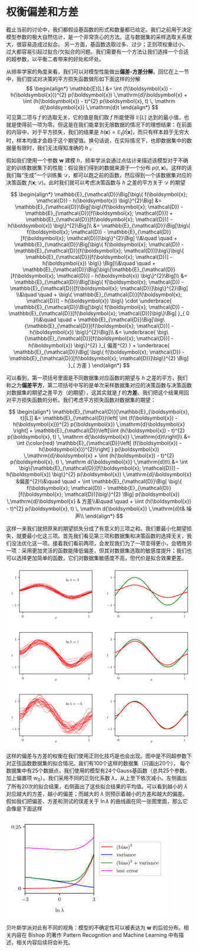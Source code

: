 
# 权衡偏差和方差

截止当前的讨论中，我们都假设基函数的形式和数量都已给定。我们之前用于决定模型参数的极大自然估计，是一个非常贪心的方法。这与数据集的采样选取关系很大，很容易造成过拟合。 另一方面，基函数选取过多、过少；正则项权重过小、过大都容易引起过拟合/欠拟合的问题。我们需要有一个方法让我们选择一个合适的超参数，以平衡二者带来的好处和坏处。

从频率学家的角度来看，我们可以对模型性能做出**偏差-方差分解**。回忆在上一节中，我们尝试对决策的平方损失函数做形如下面这样的分解
$$
\begin{align*}
\mathbb{E}[L] 
&= \int (f(\boldsymbol{x}) - h(\boldsymbol{x}))^{2}  p(\boldsymbol{x}) \,\mathrm{d}\boldsymbol{x} + \iint (h(\boldsymbol{x}) - t)^{2} p(\boldsymbol{x}, t) \, \mathrm d{\boldsymbol{x}} \,\mathrm{d}t
\end{align*}
$$
可见第二项与 $f$ 的选取无关，它的值是我们取 $f$ 所能使得 $\mathbb{E}[L]$ 达到的最小值，也就是使得前一项为零。但这是在我们能拿到无限数据的情况下的理想结果：在前面的内容中，对于平方损失，我们的结果是 $h(\boldsymbol{x}) = \mathbb{E}_{t}[t|\boldsymbol{x}]$，而只有样本趋于无穷大时，样本均值才会趋于这个期望值。换句话说，在实际情况下，也即数据集中的数据量有限时，我们无法得知准确的 $h$ 。

假如我们使用一个参数 $\boldsymbol{w}$ 建模 $h$，频率学派会通过点估计来描述该模型对于不确定的训练数据集下的性能：假设我们得到的数据来源于一个分布 $p(t, \boldsymbol{x})$。这样的话我们每“生成”一个训练集 $\mathcal{D}$，都可以跑之前的函数，然后得到一个该数据集对应的决策函数 $f(\boldsymbol{x}; \mathcal{D})$。此时我们就可以考虑决策函数与 $h$ 之差的平方关于 $\mathcal{D}$ 的期望

$$
\begin{align*}
\mathbb{E}_{\mathcal{D}}\Big[\big\{ f(\boldsymbol{x}; \mathcal{D}) - h(\boldsymbol{x}) \big\}^{2}\Big] &= \mathbb{E}_{\mathcal{D}}\Big[\big\{f(\boldsymbol{x}; \mathcal{D}) - \mathbb{E}_{\mathcal{D}}[f(\boldsymbol{x}; \mathcal{D})] + \mathbb{E}_{\mathcal{D}}[f(\boldsymbol{x}; \mathcal{D})] - h(\boldsymbol{x}) \big\}^{2}\Big]\\
&= \mathbb{E}_{\mathcal{D}}\Big[\big\{ f(\boldsymbol{x}; \mathcal{D}) - \mathbb{E}_{\mathcal{D}}[f(\boldsymbol{x}; \mathcal{D})]\big\}^{2}\Big] \\&\quad \quad  + \mathbb{E}_{\mathcal{D}}\Big[\big\{ f(\boldsymbol{x}; \mathcal{D}) - \mathbb{E}_{\mathcal{D}}[f(\boldsymbol{x}; \mathcal{D})]\big\}\big\{ \mathbb{E}_{\mathcal{D}}[f(\boldsymbol{x}; \mathcal{D})] - h(\boldsymbol{x}) \big\} \Big]\\&\quad \quad  + \mathbb{E}_{\mathcal{D}}\Big[\big\{\mathbb{E}_{\mathcal{D}}[f(\boldsymbol{x}; \mathcal{D})] - h(\boldsymbol{x}) \big\}^{2}\Big]\\
&= \mathbb{E}_{\mathcal{D}}\Big[\big\{ f(\boldsymbol{x}; \mathcal{D}) - \mathbb{E}_{\mathcal{D}}[f(\boldsymbol{x}; \mathcal{D})]\big\}^{2}\Big] \\&\quad \quad  + \big\{ \mathbb{E}_{\mathcal{D}}[f(\boldsymbol{x}; \mathcal{D})] - h(\boldsymbol{x}) \big\}  \cdot \underbrace{ \mathbb{E}_{\mathcal{D}}\Big[\big\{ f(\boldsymbol{x}; \mathcal{D}) - \mathbb{E}_{\mathcal{D}}[f(\boldsymbol{x}; \mathcal{D})]\big\}\Big] }_{ 0 }\\&\quad \quad  + \mathbb{E}_{\mathcal{D}}\Big[\big\{\mathbb{E}_{\mathcal{D}}[f(\boldsymbol{x}; \mathcal{D})] - h(\boldsymbol{x}) \big\}^{2}\Big]\\
&= \underbrace{ \big\{\mathbb{E}_{\mathcal{D}}[f(\boldsymbol{x}; \mathcal{D})] - h(\boldsymbol{x}) \big\}^{2} }_{ 偏差^{2} } + \underbrace{ \mathbb{E}_{\mathcal{D}}\Big[ \big\{ f(\boldsymbol{x}; \mathcal{D}) - \mathbb{E}_{\mathcal{D}}[f(\boldsymbol{x}; \mathcal{D})]\big\}^{2} \Big] }_{ 方差 }
\end{align*}
$$

可以看到，第一项括号里面是不同数据集对应函数的期望与 $h$ 之差的平方，我们称之为**偏差平方**，第二项括号中写的是单次采样数据集对应的决策函数与决策函数对数据集的期望之差平方（的期望），这其实就是 $f$ 的**方差**。我们把这个结果用回对平方损失函数的分析。我们考虑平方损失函数对数据集的期望：

$$
\begin{align*}
\mathbb{E}_{\mathcal{D}}[\mathbb{E}_{\boldsymbol{x}, t}[L]] 
&= \mathbb{E}_{\mathcal{D}}\left[ \int (f(\boldsymbol{x}) - h(\boldsymbol{x}))^{2}  p(\boldsymbol{x}) \,\mathrm{d}\boldsymbol{x} \right] + \mathbb{E}_{\mathcal{D}}\left[\iint (h(\boldsymbol{x}) - t)^{2} p(\boldsymbol{x}, t) \, \mathrm d{\boldsymbol{x}} \,\mathrm{d}t\right]\\
&= \int {\color{red} \mathbb{E}_{\mathcal{D}}\left[ (f(\boldsymbol{x}) - h(\boldsymbol{x}))^{2}\right]  }   p(\boldsymbol{x}) \,\mathrm{d}\boldsymbol{x} + \iint (h(\boldsymbol{x}) - t)^{2} p(\boldsymbol{x}, t) \, \mathrm d{\boldsymbol{x}} \,\mathrm{d}t\\
&= \int \big\{\mathbb{E}_{\mathcal{D}}[f(\boldsymbol{x}; \mathcal{D})] - h(\boldsymbol{x}) \big\}^{2}    p(\boldsymbol{x}) \,\mathrm{d}\boldsymbol{x} &偏差^{2}\\&\quad \quad + \int \mathbb{E}_{\mathcal{D}}\Big[ \big\{ f(\boldsymbol{x}; \mathcal{D}) - \mathbb{E}_{\mathcal{D}}[f(\boldsymbol{x}; \mathcal{D})]\big\}^{2} \Big]  p(\boldsymbol{x}) \,\mathrm{d}\boldsymbol{x} & 方差\\&\quad \quad + \iint (h(\boldsymbol{x}) - t)^{2} p(\boldsymbol{x}, t) \, \mathrm d{\boldsymbol{x}} \,\mathrm{d}t& 噪声\\
\end{align*}
$$

这样一来我们就把原来的期望损失分成了有意义的三项之和。我们要最小化期望损失，就要最小化这三项。首先我们看见第三项和数据集和决策函数的选择无关，我们没法优化这一项。接着我们看前两项，会发现我们为了一项变得更小，会牺牲另一项：采用更加灵活的函数能降低偏差，但其对数据集选取的敏感度提升；我们也可以选择更加简单的函数，它们对数据集敏感度不高，但代价是拟合效果更差。

<img src="./attachments/Pasted%20image%2020250606215143.png" style="zoom:67%;" />

这样的偏差与方差的权衡在我们使用正则化技巧是也会出现。图中是不同超参数下对正弦函数数据集的拟合情况。我们有100个这样的数据集（只画出20个）， 每个数据集中有25个数据点，我们使用的模型有24个Gauss基函数（总共25个参数，加上偏置项 $w_{0}$）。我们采用不同的正则化系数 $\lambda$，从上至下依次减小。左侧画出了所有20次的拟合结果，右侧画出了这些拟合结果的平均值。可以看到越小的 $\lambda$ 对应越大的方差，越小的偏差；而越大的 $\lambda$ 则预示着越小的方差和越大的偏差。假如我们把偏差、方差和测试的误差关于 $\ln\lambda$ 的曲线画在同一张图里面，那么它会像是下面这样

<img src="./attachments/Pasted%20image%2020250606215754.png" style="zoom:67%;" />

贝叶斯学派对此有不同的视角：模型的不确定性可以被表达为 $\boldsymbol{w}$ 的后验分布。相关内容在 Bishop 的著作 Pattern Recognition and Machine Learning 中有描述，相关内容后续将会补充。
